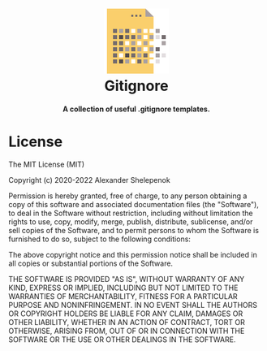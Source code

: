<h1 align="center">
    <img alt="gitignore" title="gitignore" src="https://github.com/alxshelepenok/gitignore/blob/master/documents/images/logo.svg" width="128"> </br>
    Gitignore
</h1>

<h4 align="center">
  A collection of useful .gitignore templates.
</h4>

# License

The MIT License (MIT)

Copyright (c) 2020-2022 Alexander Shelepenok

Permission is hereby granted, free of charge, to any person obtaining a copy
of this software and associated documentation files (the "Software"), to deal
in the Software without restriction, including without limitation the rights
to use, copy, modify, merge, publish, distribute, sublicense, and/or sell
copies of the Software, and to permit persons to whom the Software is
furnished to do so, subject to the following conditions:

The above copyright notice and this permission notice shall be included in all
copies or substantial portions of the Software.

THE SOFTWARE IS PROVIDED "AS IS", WITHOUT WARRANTY OF ANY KIND, EXPRESS OR
IMPLIED, INCLUDING BUT NOT LIMITED TO THE WARRANTIES OF MERCHANTABILITY,
FITNESS FOR A PARTICULAR PURPOSE AND NONINFRINGEMENT. IN NO EVENT SHALL THE
AUTHORS OR COPYRIGHT HOLDERS BE LIABLE FOR ANY CLAIM, DAMAGES OR OTHER
LIABILITY, WHETHER IN AN ACTION OF CONTRACT, TORT OR OTHERWISE, ARISING FROM,
OUT OF OR IN CONNECTION WITH THE SOFTWARE OR THE USE OR OTHER DEALINGS IN THE
SOFTWARE.
